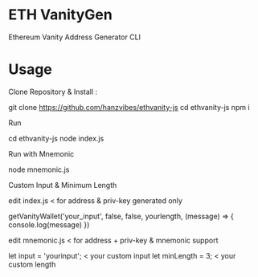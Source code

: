 # ETH VanityGen
Ethereum Vanity Address Generator CLI

# Usage

Clone Repository & Install :

git clone https://github.com/hanzvibes/ethvanity-js
cd ethvanity-js
npm i

Run

cd ethvanity-js
node index.js

Run with Mnemonic

node mnemonic.js

Custom Input & Minimum Length

edit index.js < for address & priv-key generated only

getVanityWallet('your_input', false, false, yourlength, (message) => {
    console.log(message)
    })

edit mnemonic.js < for address + priv-key & mnemonic support

let input = 'yourinput'; < your custom input
let minLength = 3; < your custom length
